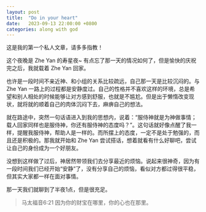 ```yaml
---
layout: post
title:  "Do in your heart"
date:   2023-09-13 22:00:00 +0800
categories: along with god
---
```


这是我的第一个私人文章，请多多指教！

这个夜晚是 Zhe Yan 的寿星夜~ 有点忘了那一天的情况如何了，但是愉快的庆祝完之后，我就载着 Zhe Yan 回家。

也许是一段时间不亲近神、和小组的关系比较疏远，自己那一天是比较沉闷的。与 Zhe Yan 一路上的过程都是安静度过。自己的性格并不喜欢这样的环境，总是希望和别人相处的时候能够让对方感到舒服，也就是不尴尬。但是出于懒惰改变现状，就将就的顺着自己的肉体沉闷下去，麻痹自己的想法。

就在路途中，突然一句话语进入到我的思想内，说着：“服侍神就是为神做事情；载人回家同样也是服侍神，你还有服侍神的态度吗？”。这句话就好像点醒了我一样，提醒我服侍神，帮助人是一样的。而所摆上的态度，一定不是处于勉强的，而且还是积极的。那我就开始和 Zhe Yan 尝试搭话，想着就看有什么好聊吧，尝试让自己的身份成为一个好朋友。

没想到这样做了过后，神居然带领我们去分享最近的烦恼。说起来很神奇，因为有一段时间我们已经开始“安静”了，没有分享自己的烦恼，看似对方都过得很平稳，但其实大家都一样在面对事情。

那一天我们就聊到了半夜1点，但是很充足。

> 马太福音6:21 因为你的财宝在哪里，你的心也在那里。